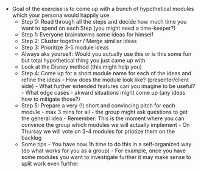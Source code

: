 - Goal of the exercise is to come up with a bunch of hypothetical modules which your persona would happily use.
  - Step 0: Read through all the steps and decide how much time you want to spend on each Step (you might need a time-keeper?)
  - Step 1: Everyone brainstorms some ideas for himself
  - Step 2: Cluster together / Merge similiar ideas
  - Step 3: Prioritize 3-5 module ideas
   - Always aks yourself: Would you actually use this or is this some fun but total hypothetical thing you just came up with
   - Look at the Disney method (this might help you)
  - Step 4: Come up for a short module name for each of the ideas and refine the ideas
         - How does the module look like? (presenter/client side)
         - What further extended features can you imagine to be useful?
         - What edge cases - akward situations might come up (any ideas how to mitigate those?)
  - Step 5: Prepare a very (!) short and convincing pitch for each module
         - max 3 mins for all
         - the group might ask questions to get the general idea
         - Remember: This is the moment where you can convince the group which modules we will actually implement
         - On Thursay we will vote on 3-4 modules for priotize them on the backlog
   - Some tips
         - You have now 1h time to do this in a self-organized way (do what works for you as a group)
         - For example, once you have some modules you want to investigate further it may make sense to split work even  further
